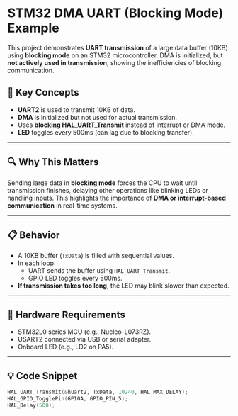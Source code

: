 # STM32 DMA UART (Blocking Mode) Example

This project demonstrates **UART transmission** of a large data buffer (10KB) using **blocking mode** on an STM32 microcontroller. DMA is initialized, but **not actively used in transmission**, showing the inefficiencies of blocking communication.

## 🧠 Key Concepts

- **UART2** is used to transmit 10KB of data.
- **DMA** is initialized but not used for actual transmission.
- Uses **blocking HAL_UART_Transmit** instead of interrupt or DMA mode.
- **LED** toggles every 500ms (can lag due to blocking transfer).

---

## 🔍 Why This Matters

Sending large data in **blocking mode** forces the CPU to wait until transmission finishes, delaying other operations like blinking LEDs or handling inputs. This highlights the importance of **DMA or interrupt-based communication** in real-time systems.

---

## 📋 Behavior

- A 10KB buffer (`TxData`) is filled with sequential values.
- In each loop:
  - UART sends the buffer using `HAL_UART_Transmit`.
  - GPIO LED toggles every 500ms.
- **If transmission takes too long**, the LED may blink slower than expected.

---

## 🔧 Hardware Requirements

- STM32L0 series MCU (e.g., Nucleo-L073RZ).
- USART2 connected via USB or serial adapter.
- Onboard LED (e.g., LD2 on PA5).

---

## 💡 Code Snippet

```c
HAL_UART_Transmit(&huart2, TxData, 10240, HAL_MAX_DELAY);
HAL_GPIO_TogglePin(GPIOA, GPIO_PIN_5);
HAL_Delay(500);
